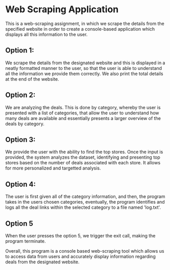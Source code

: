 # Web Scraping Application

This is a web-scraping assignment, in which we scrape the details from the specified website in order to create a console-based application which displays all this information to the user.

## Option 1:
We scrape the details from the designated website and this is displayed in a neatly formatted manner to the user, so that the user is able to understand all the information we provide them correctly. We also print the total details at the end of the website. 

## Option 2:
We are analyzing the deals. This is done by category, whereby the user is presented with a list of categories, that allow the user to understand how many deals are available and essentially presents a larger overview of the deals by category.

## Option 3:
We provide the user with the ability to find the top stores. Once the input is provided, the system analyzes the dataset, identifying and presenting top stores based on the number of deals associated with
each store. It allows for more personalized and targetted analysis.

## Option 4:
The user is first given all of the category information, and then, the program takes in the users chosen categories, eventually, the program identifies and logs all the deal links within the selected category to a file named 'log.txt'. 

## Option 5
When the user presses the option 5, we trigger the exit call, making the program terminate. 

Overall, this program is a console based web-scraping tool which allows us to access data from users and accurately display information regarding deals from the designated website. 

